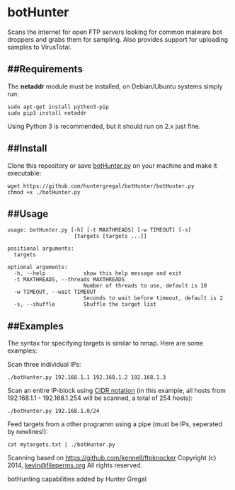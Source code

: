 # botHunter
Scans the internet for open FTP servers looking for common malware bot droppers and grabs them for sampling. Also provides support for uploading samples to VirusTotal.

##Requirements
------------

The **netaddr** module must be installed, on Debian/Ubuntu systems simply run:

```
sudo apt-get install python3-pip
sudo pip3 install netaddr
```

Using Python 3 is recommended, but it should run on 2.x just fine.

##Install
-------

Clone this repository or save <a href="https://github.com/huntergregal/botHunter/botHunter.py">botHunter.py</a> on your machine and make it executable:

```
wget https://github.com/huntergregal/botHunter/botHunter.py
chmod +x ./botHunter.py
```

##Usage
-----

```
usage: botHunter.py [-h] [-t MAXTHREADS] [-w TIMEOUT] [-s]
                     [targets [targets ...]]

positional arguments:
  targets

optional arguments:
  -h, --help            show this help message and exit
  -t MAXTHREADS, --threads MAXTHREADS
                        Number of threads to use, default is 10
  -w TIMEOUT, --wait TIMEOUT
                        Seconds to wait before timeout, default is 2
  -s, --shuffle         Shuffle the target list
```

##Examples
--------

The syntax for specifying targets is similar to nmap. Here are some examples:

Scan three individual IPs:
```
./botHunter.py 192.168.1.1 192.168.1.2 192.168.1.3
```

Scan an entire IP-block using <a href="http://en.wikipedia.org/wiki/Classless_Inter-Domain_Routing#CIDR_notation">CIDR notation</a> (in this example, all hosts from 192.168.1.1 - 192.168.1.254 will be scanned, a total of 254 hosts):
```
./botHunter.py 192.168.1.0/24
```

Feed targets from a other programm using a pipe (must be IPs, seperated by newlines!): 
```
cat mytargets.txt | ./botHunter.py
```

Scanning based on https://github.com/kennell/ftpknocker 
Copyright (c) 2014, kevin@fileperms.org All rights reserved.

botHunting capabilities added by Hunter Gregal



